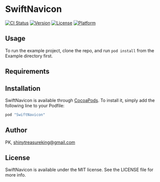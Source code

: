 # SwiftNavicon

[![CI Status](http://img.shields.io/travis/PK/SwiftNavicon.svg?style=flat)](https://travis-ci.org/PK/SwiftNavicon)
[![Version](https://img.shields.io/cocoapods/v/SwiftNavicon.svg?style=flat)](http://cocoapods.org/pods/SwiftNavicon)
[![License](https://img.shields.io/cocoapods/l/SwiftNavicon.svg?style=flat)](http://cocoapods.org/pods/SwiftNavicon)
[![Platform](https://img.shields.io/cocoapods/p/SwiftNavicon.svg?style=flat)](http://cocoapods.org/pods/SwiftNavicon)

## Usage

To run the example project, clone the repo, and run `pod install` from the Example directory first.

## Requirements

## Installation

SwiftNavicon is available through [CocoaPods](http://cocoapods.org). To install
it, simply add the following line to your Podfile:

```ruby
pod "SwiftNavicon"
```

## Author

PK, shinytreasureking@gmail.com

## License

SwiftNavicon is available under the MIT license. See the LICENSE file for more info.
